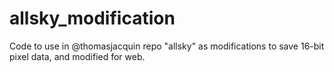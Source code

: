 # allsky_modification
Code to use in @thomasjacquin repo "allsky" as modifications to save 16-bit pixel data, and modified for web.
